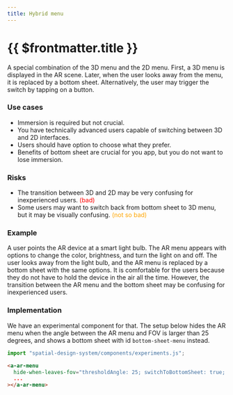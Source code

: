 ```yaml
---
title: Hybrid menu
---
```


# {{ $frontmatter.title }}

A special combination of the 3D menu and the 2D menu. First, a 3D menu is displayed in the AR scene.
Later, when the user looks away from the menu, it is replaced by a bottom sheet. Alternatively,
the user may trigger the switch by tapping on a button.

### Use cases

- Immersion is required but not crucial.
- You have technically advanced users capable of switching between 3D and 2D interfaces.
- Users should have option to choose what they prefer.
- Benefits of bottom sheet are crucial for you app, but you do not want to lose immersion.

### Risks

- The transition between 3D and 2D may be very confusing for inexperienced users. <span style="color: red">(bad)</span>
- Some users may want to switch back from bottom sheet to 3D menu, but it may be visually confusing. <span style="color: orange">(not so bad)</span>

### Example

A user points the AR device at a smart light bulb. The AR menu appears with options to change the color, brightness, and
turn the light on and off. The user looks away from the light bulb, and the AR menu is replaced by a bottom sheet with
the same options. It is comfortable for the users because they do not have to hold the device in the air all the time.
However, the transition between the AR menu and the bottom sheet may be confusing for inexperienced users.

### Implementation

We have an experimental component for that. The setup below hides the AR menu when the angle between the AR menu and FOV
is larger than 25 degrees, and shows a bottom sheet with id `bottom-sheet-menu` instead.

```js
import "spatial-design-system/components/experiments.js";
```

```html
<a-ar-menu
  hide-when-leaves-fov="thresholdAngle: 25; switchToBottomSheet: true; bottomSheet: #bottom-sheet-menu;"
  ...
></a-ar-menu>
```
